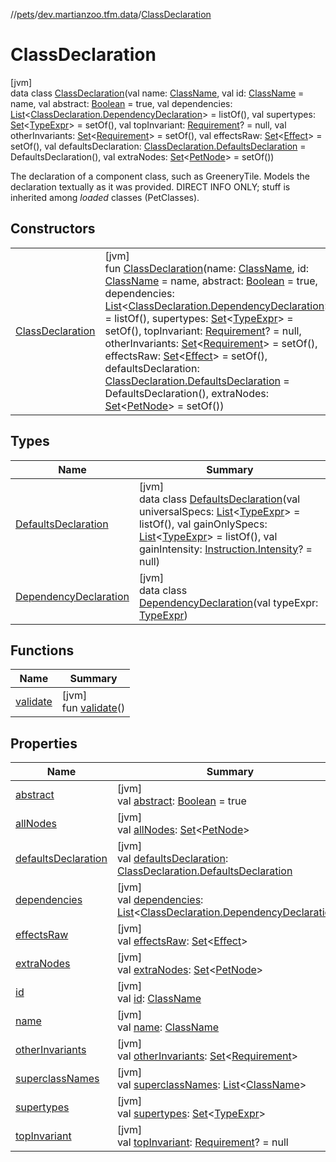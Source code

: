 //[pets](../../../index.md)/[dev.martianzoo.tfm.data](../index.md)/[ClassDeclaration](index.md)

# ClassDeclaration

[jvm]\
data class [ClassDeclaration](index.md)(val name: [ClassName](../../dev.martianzoo.tfm.pets.ast/-class-name/index.md), val id: [ClassName](../../dev.martianzoo.tfm.pets.ast/-class-name/index.md) = name, val abstract: [Boolean](https://kotlinlang.org/api/latest/jvm/stdlib/kotlin/-boolean/index.html) = true, val dependencies: [List](https://kotlinlang.org/api/latest/jvm/stdlib/kotlin.collections/-list/index.html)&lt;[ClassDeclaration.DependencyDeclaration](-dependency-declaration/index.md)&gt; = listOf(), val supertypes: [Set](https://kotlinlang.org/api/latest/jvm/stdlib/kotlin.collections/-set/index.html)&lt;[TypeExpr](../../dev.martianzoo.tfm.pets.ast/-type-expr/index.md)&gt; = setOf(), val topInvariant: [Requirement](../../dev.martianzoo.tfm.pets.ast/-requirement/index.md)? = null, val otherInvariants: [Set](https://kotlinlang.org/api/latest/jvm/stdlib/kotlin.collections/-set/index.html)&lt;[Requirement](../../dev.martianzoo.tfm.pets.ast/-requirement/index.md)&gt; = setOf(), val effectsRaw: [Set](https://kotlinlang.org/api/latest/jvm/stdlib/kotlin.collections/-set/index.html)&lt;[Effect](../../dev.martianzoo.tfm.pets.ast/-effect/index.md)&gt; = setOf(), val defaultsDeclaration: [ClassDeclaration.DefaultsDeclaration](-defaults-declaration/index.md) = DefaultsDeclaration(), val extraNodes: [Set](https://kotlinlang.org/api/latest/jvm/stdlib/kotlin.collections/-set/index.html)&lt;[PetNode](../../dev.martianzoo.tfm.pets.ast/-pet-node/index.md)&gt; = setOf())

The declaration of a component class, such as GreeneryTile. Models the declaration textually as it was provided. DIRECT INFO ONLY; stuff is inherited among *loaded* classes (PetClasses).

## Constructors

| | |
|---|---|
| [ClassDeclaration](-class-declaration.md) | [jvm]<br>fun [ClassDeclaration](-class-declaration.md)(name: [ClassName](../../dev.martianzoo.tfm.pets.ast/-class-name/index.md), id: [ClassName](../../dev.martianzoo.tfm.pets.ast/-class-name/index.md) = name, abstract: [Boolean](https://kotlinlang.org/api/latest/jvm/stdlib/kotlin/-boolean/index.html) = true, dependencies: [List](https://kotlinlang.org/api/latest/jvm/stdlib/kotlin.collections/-list/index.html)&lt;[ClassDeclaration.DependencyDeclaration](-dependency-declaration/index.md)&gt; = listOf(), supertypes: [Set](https://kotlinlang.org/api/latest/jvm/stdlib/kotlin.collections/-set/index.html)&lt;[TypeExpr](../../dev.martianzoo.tfm.pets.ast/-type-expr/index.md)&gt; = setOf(), topInvariant: [Requirement](../../dev.martianzoo.tfm.pets.ast/-requirement/index.md)? = null, otherInvariants: [Set](https://kotlinlang.org/api/latest/jvm/stdlib/kotlin.collections/-set/index.html)&lt;[Requirement](../../dev.martianzoo.tfm.pets.ast/-requirement/index.md)&gt; = setOf(), effectsRaw: [Set](https://kotlinlang.org/api/latest/jvm/stdlib/kotlin.collections/-set/index.html)&lt;[Effect](../../dev.martianzoo.tfm.pets.ast/-effect/index.md)&gt; = setOf(), defaultsDeclaration: [ClassDeclaration.DefaultsDeclaration](-defaults-declaration/index.md) = DefaultsDeclaration(), extraNodes: [Set](https://kotlinlang.org/api/latest/jvm/stdlib/kotlin.collections/-set/index.html)&lt;[PetNode](../../dev.martianzoo.tfm.pets.ast/-pet-node/index.md)&gt; = setOf()) |

## Types

| Name | Summary |
|---|---|
| [DefaultsDeclaration](-defaults-declaration/index.md) | [jvm]<br>data class [DefaultsDeclaration](-defaults-declaration/index.md)(val universalSpecs: [List](https://kotlinlang.org/api/latest/jvm/stdlib/kotlin.collections/-list/index.html)&lt;[TypeExpr](../../dev.martianzoo.tfm.pets.ast/-type-expr/index.md)&gt; = listOf(), val gainOnlySpecs: [List](https://kotlinlang.org/api/latest/jvm/stdlib/kotlin.collections/-list/index.html)&lt;[TypeExpr](../../dev.martianzoo.tfm.pets.ast/-type-expr/index.md)&gt; = listOf(), val gainIntensity: [Instruction.Intensity](../../dev.martianzoo.tfm.pets.ast/-instruction/-intensity/index.md)? = null) |
| [DependencyDeclaration](-dependency-declaration/index.md) | [jvm]<br>data class [DependencyDeclaration](-dependency-declaration/index.md)(val typeExpr: [TypeExpr](../../dev.martianzoo.tfm.pets.ast/-type-expr/index.md)) |

## Functions

| Name | Summary |
|---|---|
| [validate](validate.md) | [jvm]<br>fun [validate](validate.md)() |

## Properties

| Name | Summary |
|---|---|
| [abstract](abstract.md) | [jvm]<br>val [abstract](abstract.md): [Boolean](https://kotlinlang.org/api/latest/jvm/stdlib/kotlin/-boolean/index.html) = true |
| [allNodes](all-nodes.md) | [jvm]<br>val [allNodes](all-nodes.md): [Set](https://kotlinlang.org/api/latest/jvm/stdlib/kotlin.collections/-set/index.html)&lt;[PetNode](../../dev.martianzoo.tfm.pets.ast/-pet-node/index.md)&gt; |
| [defaultsDeclaration](defaults-declaration.md) | [jvm]<br>val [defaultsDeclaration](defaults-declaration.md): [ClassDeclaration.DefaultsDeclaration](-defaults-declaration/index.md) |
| [dependencies](dependencies.md) | [jvm]<br>val [dependencies](dependencies.md): [List](https://kotlinlang.org/api/latest/jvm/stdlib/kotlin.collections/-list/index.html)&lt;[ClassDeclaration.DependencyDeclaration](-dependency-declaration/index.md)&gt; |
| [effectsRaw](effects-raw.md) | [jvm]<br>val [effectsRaw](effects-raw.md): [Set](https://kotlinlang.org/api/latest/jvm/stdlib/kotlin.collections/-set/index.html)&lt;[Effect](../../dev.martianzoo.tfm.pets.ast/-effect/index.md)&gt; |
| [extraNodes](extra-nodes.md) | [jvm]<br>val [extraNodes](extra-nodes.md): [Set](https://kotlinlang.org/api/latest/jvm/stdlib/kotlin.collections/-set/index.html)&lt;[PetNode](../../dev.martianzoo.tfm.pets.ast/-pet-node/index.md)&gt; |
| [id](id.md) | [jvm]<br>val [id](id.md): [ClassName](../../dev.martianzoo.tfm.pets.ast/-class-name/index.md) |
| [name](name.md) | [jvm]<br>val [name](name.md): [ClassName](../../dev.martianzoo.tfm.pets.ast/-class-name/index.md) |
| [otherInvariants](other-invariants.md) | [jvm]<br>val [otherInvariants](other-invariants.md): [Set](https://kotlinlang.org/api/latest/jvm/stdlib/kotlin.collections/-set/index.html)&lt;[Requirement](../../dev.martianzoo.tfm.pets.ast/-requirement/index.md)&gt; |
| [superclassNames](superclass-names.md) | [jvm]<br>val [superclassNames](superclass-names.md): [List](https://kotlinlang.org/api/latest/jvm/stdlib/kotlin.collections/-list/index.html)&lt;[ClassName](../../dev.martianzoo.tfm.pets.ast/-class-name/index.md)&gt; |
| [supertypes](supertypes.md) | [jvm]<br>val [supertypes](supertypes.md): [Set](https://kotlinlang.org/api/latest/jvm/stdlib/kotlin.collections/-set/index.html)&lt;[TypeExpr](../../dev.martianzoo.tfm.pets.ast/-type-expr/index.md)&gt; |
| [topInvariant](top-invariant.md) | [jvm]<br>val [topInvariant](top-invariant.md): [Requirement](../../dev.martianzoo.tfm.pets.ast/-requirement/index.md)? = null |
